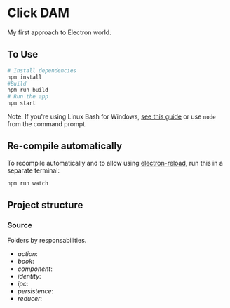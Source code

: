 # Click DAM

My first approach to Electron world.

## To Use

```bash
# Install dependencies
npm install
#Build
npm run build
# Run the app
npm start
```

Note: If you're using Linux Bash for Windows, [see this guide](https://www.howtogeek.com/261575/how-to-run-graphical-linux-desktop-applications-from-windows-10s-bash-shell/) or use `node` from the command prompt.

## Re-compile automatically

To recompile automatically and to allow using [electron-reload](https://github.com/yan-foto/electron-reload), run this in a separate terminal:

```bash
npm run watch
```

## Project structure

### Source

Folders by responsabilities.

* _action_: 
* _book_: 
* _component_: 
* _identity_: 
* _ipc_: 
* _persistence_: 
* _reducer_: 